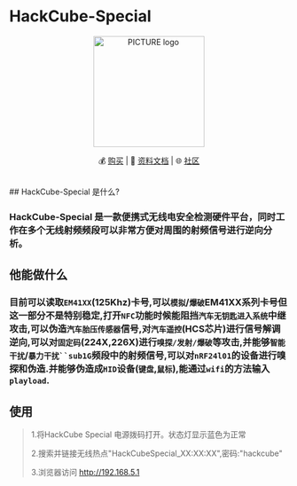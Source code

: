 #  HackCube-Special
<p align="center"><img alt="PICTURE logo" src="https://file-temp.oss-cn-beijing.aliyuncs.com/cube.png" width="200"></p>
<p align="center"> 
💰 <a href="https://shop142307030.taobao.com/?spm=a230r.7195193.1997079397.2.8gOnKF">购买</a> | 
📖 <a href="https://github.com/UnicornTeam/hackcube-mini/wiki">资料文档</a> | 
🌐  <a href="https://unicorn.360.com/hackcube">社区</a><br>
<br>
</p>
## HackCube-Special 是什么?

### HackCube-Special 是一款便携式无线电安全检测硬件平台，同时工作在多个无线射频频段可以非常方便对周围的射频信号进行逆向分析。

## 他能做什么

### 目前可以读取`EM41XX`(125Khz)卡号,可以`模拟`/`爆破`EM41XX系列卡号但这一部分不是特别稳定,打开`NFC`功能时候能阻挡`汽车无钥匙进入系统`中继攻击,可以伪造`汽车胎压传感器`信号,对`汽车遥控`(HCS芯片)进行信号解调逆向,可以对`固定码`(224X,226X)进行`嗅探/发射/爆破`等攻击,并能够`智能干扰`/`暴力干扰``sub1G`频段中的射频信号,可以对`nRF24l01`的设备进行嗅探和伪造.并能够伪造成`HID`设备(`键盘`,`鼠标`),能通过`wifi`的方法输入`playload`.

##  使用
> 1.将HackCube Special 电源拨码打开。状态灯显示蓝色为正常
>
>  2.搜索并链接无线热点"HackCubeSpecial_XX:XX:XX",密码:"hackcube"
>
>  3.浏览器访问 http://192.168.5.1
> 


